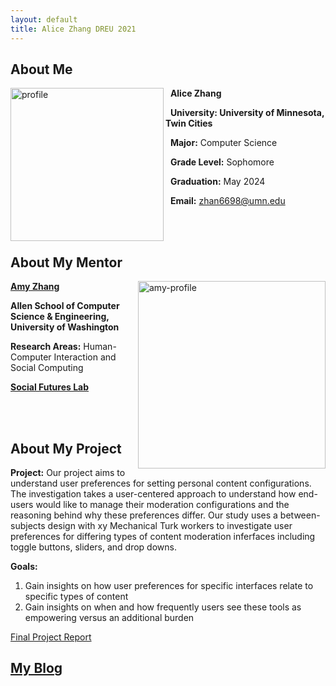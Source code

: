 ```yaml
---
layout: default
title: Alice Zhang DREU 2021
---
```


<!--# [About](about.html) -- [Project](project.html) -- [Blog](blog.html)-->
  
<!--* TOC-->
<!--{:toc}-->

## About Me
<!--<img src="https://yjqian02.github.io/alicezhang-dreu/images/profile.png" width="200" height="200" />-->
<!--![Alt text](https://yjqian02.github.io/alicezhang-dreu/images/profile.png =250x150)\-->

<img align = "left" src="https://yjqian02.github.io/alicezhang-dreu/images/profile.png" alt="profile" width="245"/>

&nbsp; 
<strong>Alice Zhang</strong>

&nbsp; 
<strong>University: University of Minnesota, Twin Cities</strong>

&nbsp; 
**Major:** Computer Science

&nbsp; 
**Grade Level:** Sophomore

&nbsp; 
<strong>Graduation:</strong> May 2024

&nbsp; 
<strong>Email:</strong> zhan6698@umn.edu

<br/><br/>
## About My Mentor

<img align = "right" src="https://yjqian02.github.io/alicezhang-dreu/images/amy-profile.png" alt="amy-profile" width="300"/>

[<strong>Amy Zhang</strong>](https://homes.cs.washington.edu/~axz/)

<strong>Allen School of Computer Science & Engineering, University of Washington</strong>

**Research Areas:** Human-Computer Interaction and Social Computing

[<strong>Social Futures Lab</strong>](http://social.cs.washington.edu/)

<br/><br/>
## About My Project

**Project:**
Our project aims to understand user preferences for setting personal content configurations. The investigation takes a user-centered approach to understand how end-users would like to manage their moderation configurations and the reasoning behind why these preferences differ. Our study uses a between-subjects design with xy Mechanical Turk workers to investigate user preferences for differing types of content moderation inferfaces including toggle buttons, sliders, and drop downs.

**Goals:**
1. Gain insights on how user preferences for specific interfaces relate to specific types of content
2. Gain insights on when and how frequently  users see these tools as empowering versus an additional burden


[Final Project Report](files/finalreport.pdf)

## [My Blog](blog.html)

<!--[My Blog](blog.html)-->
